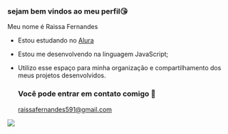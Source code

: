 ### sejam bem vindos ao meu perfil😘

Meu nome é Raissa Fernandes

- Estou estudando no [Alura](https://www.alura.com.br)
- Estou me desenvolvendo na linguagem JavaScript;
- Utilizo esse espaço para minha organização e compartilhamento dos meus projetos desenvolvidos.

  ### Você pode entrar em contato comigo 💋
  raissafernandes591@gmail.com
  
![](https://media1.tenor.com/m/GAnTP0EpHxkAAAAd/rick-and-morty.gif)




